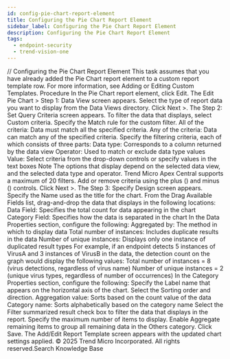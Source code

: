 ```yaml
---
id: config-pie-chart-report-element
title: Configuring the Pie Chart Report Element
sidebar_label: Configuring the Pie Chart Report Element
description: Configuring the Pie Chart Report Element
tags:
  - endpoint-security
  - trend-vision-one
---
```


/*<![CDATA[*/ $('#title').html($('meta[name=map-description]').attr('content')); /*]]>*/ Configuring the Pie Chart Report Element This task assumes that you have already added the Pie Chart report element to a custom report template row. For more information, see Adding or Editing Custom Templates. Procedure In the Pie Chart report element, click Edit. The Edit Pie Chart > Step 1: Data View screen appears. Select the type of report data you want to display from the Data Views directory. Click Next >. The Step 2: Set Query Criteria screen appears. To filter the data that displays, select Custom criteria. Specify the Match rule for the custom filter. All of the criteria: Data must match all the specified criteria. Any of the criteria: Data can match any of the specified criteria. Specify the filtering criteria, each of which consists of three parts: Data type: Corresponds to a column returned by the data view Operator: Used to match or exclude data type values Value: Select criteria from the drop-down controls or specify values in the text boxes Note The options that display depend on the selected data view, and the selected data type and operator. Trend Micro Apex Central supports a maximum of 20 filters. Add or remove criteria using the plus () and minus () controls. Click Next >. The Step 3: Specify Design screen appears. Specify the Name used as the title for the chart. From the Drag Available Fields list, drag-and-drop the data that displays in the following locations: Data Field: Specifies the total count for data appearing in the chart Category Field: Specifies how the data is separated in the chart In the Data Properties section, configure the following: Aggregated by: The method in which to display data Total number of instances: Includes duplicate results in the data Number of unique instances: Displays only one instance of duplicated result types For example, if an endpoint detects 5 instances of VirusA and 3 instances of VirusB in the data, the detection count on the graph would display the following values: Total number of instances = 8 (virus detections, regardless of virus name) Number of unique instances = 2 (unique virus types, regardless of number of occurrences) In the Category Properties section, configure the following: Specify the Label name that appears on the horizontal axis of the chart. Select the Sorting order and direction. Aggregation value: Sorts based on the count value of the data Category name: Sorts alphabetically based on the category name Select the Filter summarized result check box to filter the data that displays in the report. Specify the maximum number of items to display. Enable Aggregate remaining items to group all remaining data in the Others category. Click Save. The Add/Edit Report Template screen appears with the updated chart settings applied. © 2025 Trend Micro Incorporated. All rights reserved.Search Knowledge Base